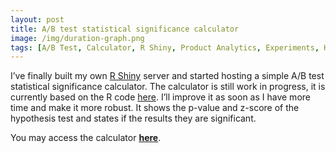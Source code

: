```yaml
---
layout: post
title: A/B test statistical significance calculator
image: /img/duration-graph.png
tags: [A/B Test, Calculator, R Shiny, Product Analytics, Experiments, Hypothesis Testing, Growth Analytics, Marketing Analytics, Web Analytics, Conversion, Optimisation, p-value]
---
```


I’ve finally built my own [R Shiny](https://shiny.rstudio.com/) server and started hosting a simple A/B test statistical significance calculator. The calculator is still work in progress, it is currently based on the R code [here](https://github.com/Jverma/Significance-in-A-B-testing). I’ll improve it as soon as I have more time and make it more robust. It shows the p-value and z-score of the hypothesis test and states if the results they are significant.
 
You may access the calculator **[here](https://app.gorkemmeral.com/shiny/A-B-test-significance-calculator/)**. 
